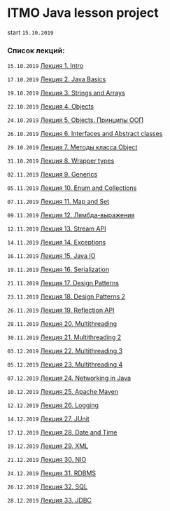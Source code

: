 # ITMO Java lesson project
start `15.10.2019`

### Список лекций:

`15.10.2019` [Лекция 1. Intro](https://drive.google.com/open?id=1OZAIC1k3v4iBHYOYiDyHlRtk7hx49ecV)

`17.10.2019` [Лекция 2. Java Basics](https://drive.google.com/open?id=15N1WPmLyDg5robOQ57D3WDcK7f7xPuu2)

`19.10.2019` [Лекция 3. Strings and Arrays](https://drive.google.com/open?id=12kYQPxRiJ43igvs1YwmyCuriaoT7B-Vo)

`22.10.2019` [Лекция 4. Objects](https://drive.google.com/open?id=11oj5kfnobDCkFjFq-S66D6zhyWuWpBOo)

`24.10.2019` [Лекция 5. Objects. Принципы ООП](https://drive.google.com/open?id=1b5MhTRGNrf6ijjJ8vKv1x0IP2dUNNjzm)

`26.10.2019` [Лекция 6. Interfaces and Abstract classes](https://drive.google.com/open?id=1pCASi6nQ_87BFhFYE4kDXX65vyMDfMaj)

`29.10.2019` [Лекция 7. Методы класса Object](https://drive.google.com/open?id=1i6kwYC-CKxJrXOuQR96Wq48_OQ3XHjE1)

`31.10.2019` [Лекция 8. Wrapper types](https://drive.google.com/open?id=1VzMFGrglW1jeDO3o2YK2GBPY_DFjXf_c)

`02.11.2019` [Лекция 9. Generics](https://drive.google.com/open?id=10bsfX6tGFfRxC7p8hVOWIoHKyVi0SRGu)

`05.11.2019` [Лекция 10. Enum and Collections](https://drive.google.com/open?id=1LdsV-SLxlF22zaQEmEwf0df7QJTI7YzW)

`07.11.2019` [Лекция 11. Map and Set](https://drive.google.com/open?id=12ELbxWbcovPpTnxL2ScNxx3nAlFQfzb1)

`09.11.2019` [Лекция 12. Лямбда-выражения](https://drive.google.com/open?id=1ee6k9VuPxP17d0fKg3NX69nUKAuP7dai)

`12.11.2019` [Лекция 13. Stream API](https://drive.google.com/open?id=1RvHpjB_bAeTAqFXyE8z12Ii_pcjh3kyp)

`14.11.2019` [Лекция 14. Exceptions](https://drive.google.com/open?id=1KgtH6scrv4Vu5-h51GEHGBRkmQAzr2ii)

`16.11.2019` [Лекция 15. Java IO](https://drive.google.com/open?id=1JsCPiCUZK3FAV2amkqMa0RX7z7q8oX-M)

`19.11.2019` [Лекция 16. Serialization](https://drive.google.com/open?id=1VvMlDyNlhydQ1MNCG3yQjsyhd1ZY3SNc)

`21.11.2019` [Лекция 17. Design Patterns](https://drive.google.com/open?id=1YPY_mTXeT6Gk4AjMeIfH13bn90MtzXXa)

`23.11.2019` [Лекция 18. Design Patterns 2](https://drive.google.com/open?id=1CgCXSPKzA06ZA6GVS6y1XSS-RRlkHmmS)

`26.11.2019` [Лекция 19. Reflection API](https://drive.google.com/open?id=1FrglTAsh2fX8ygJTwYXv8QUS0ET_Mzg5)

`28.11.2019` [Лекция 20. Multithreading](https://drive.google.com/open?id=1CZ1vg6qJhuDUky14ZIGYMisYd5jeY8bT)

`30.11.2019` [Лекция 21. Multithreading 2](https://drive.google.com/open?id=1Jly58IaapDzoD3urg-9jgMpbiQRVzpXl)

`03.12.2019` [Лекция 22. Multithreading 3](https://drive.google.com/open?id=1_OzzxT9ybcA_7pnRv3DG1HE1LN5v5O-8)

`05.12.2019` [Лекция 23. Multithreading 4](https://drive.google.com/open?id=1b5yQqoUc2zht4ocm42NQGwdvx4Kc_ceW)

`07.12.2019` [Лекция 24. Networking in Java](https://drive.google.com/open?id=1P1512C1U65n1VpSWxaqQsRI14UrrVBsH)

`10.12.2019` [Лекция 25. Apache Maven](https://drive.google.com/open?id=1iU3Bi1LGwkWIAAyxfQz7NVbieGeaN5fB)

`12.12.2019` [Лекция 26. Logging](https://drive.google.com/open?id=1yfCPZupWEkhIVOLK2xkIx-bkStL2oQnr)

`14.12.2019` [Лекция 27. JUnit](https://drive.google.com/open?id=1BjuXRmGEL1DvFwOY08-A_tD6Cf0-csx5)

`17.12.2019` [Лекция 28. Date and Time](https://drive.google.com/open?id=1eqYb4cbEaO2qDj827O_hXK3FARmXFsoH)

`19.12.2019` [Лекция 29. XML](https://drive.google.com/open?id=1y6QR8bXty010DRgs4ml_yucQy7jia7kc)

`21.12.2019` [Лекция 30. NIO](https://drive.google.com/open?id=1txwBy6QISppfNcb9gf8CEkT8zpGiG3qV)

`24.12.2019` [Лекция 31. RDBMS](https://drive.google.com/open?id=1LTNmXL1euciLLHO--umpzIJeOPX-5QJC)

`26.12.2019` [Лекция 32. SQL](https://drive.google.com/open?id=1URGjxKfIYAGki3pCrkx4VH7S2ZSuJIJZ)

`28.12.2019` [Лекция 33. JDBC](https://drive.google.com/open?id=10gNK4rgh7MI5TXWDdkpCxKw_nzjrHhDg)